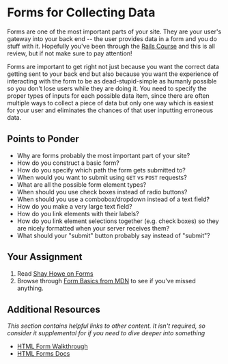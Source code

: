# Forms for Collecting Data

Forms are one of the most important parts of your site.  They are your user's gateway into your back end -- the user provides data in a form and you do stuff with it.  Hopefully you've been through the [Rails Course](/ruby-on-rails) and this is all review, but if not make sure to pay attention!  

Forms are important to get right not just because you want the correct data getting sent to your back end but also because you want the experience of interacting with the form to be as dead-stupid-simple as humanly possible so you don't lose users while they are doing it.  You need to specify the proper types of inputs for each possible data item, since there are often multiple ways to collect a piece of data but only one way which is easiest for your user and eliminates the chances of that user inputting erroneous data.

## Points to Ponder

* Why are forms probably the most important part of your site?
* How do you construct a basic form?
* How do you specify which path the form gets submitted to?
* When would you want to submit using `GET` vs `POST` requests?
* What are all the possible form element types?
* When should you use check boxes instead of radio buttons?
* When should you use a combobox/dropdown instead of a text field?
* How do you make a very large text field?
* How do you link elements with their labels?
* How do you link element selections together (e.g. check boxes) so they are nicely formatted when your server receives them?
* What should your "submit" button probably say instead of "submit"?

## Your Assignment

1. Read [Shay Howe on Forms](http://learn.shayhowe.com/html-css/building-forms)
2. Browse through [Form Basics from MDN](https://developer.mozilla.org/en-US/docs/Web/Guide/HTML/Forms/My_first_HTML_form) to see if you've missed anything.

## Additional Resources

*This section contains helpful links to other content. It isn't required, so consider it supplemental for if you need to dive deeper into something*

* [HTML Form Walkthrough](http://docs.webplatform.org/wiki/guides/html_forms_basics)
* [HTML Forms Docs](http://www.w3schools.com/html/html_forms.asp)
